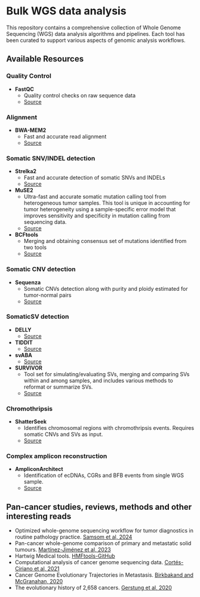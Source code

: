 # Bulk WGS data analysis
This repository contains a comprehensive collection of Whole Genome Sequencing (WGS) data analysis algorithms and pipelines. Each tool has been curated to support various aspects of genomic analysis workflows.

## Available Resources

### Quality Control
- **FastQC**
  - Quality control checks on raw sequence data
  - [Source](https://github.com/s-andrews/FastQC)

### Alignment
- **BWA-MEM2**
  - Fast and accurate read alignment
  - [Source](https://github.com/bwa-mem2/bwa-mem2)

### Somatic SNV/INDEL detection
- **Strelka2**
  - Fast and accurate detection of somatic SNVs and INDELs
  - [Source](https://github.com/Illumina/strelka)
- **MuSE2**
  - Ultra-fast and accurate somatic mutation calling tool from heterogeneous tumor samples. This tool is unique in accounting for tumor heterogeneity using a sample-specific error model that improves sensitivity and specificity in mutation calling from sequencing data.
  - [Source](https://github.com/wwylab/MuSE)
- **BCFtools**
  - Merging and obtaining consensus set of mutations identified from two tools
  - [Source](https://samtools.github.io/bcftools/bcftools.html)
    
### Somatic CNV detection
- **Sequenza**
  - Somatic CNVs detection along with purity and ploidy estimated for tumor-normal pairs
  - [Source](https://sequenzatools.bitbucket.io/#/home)
### SomaticSV detection
- **DELLY**
  - [Source](https://github.com/dellytools/delly)
- **TIDDIT**
  - [Source](https://github.com/SciLifeLab/TIDDIT)
- **svABA**
  - [Source](https://github.com/walaj/svaba)
- **SURVIVOR**
  - Tool set for simulating/evaluating SVs, merging and comparing SVs within and among samples, and includes various methods to reformat or summarize SVs.
  - [Source](https://github.com/fritzsedlazeck/SURVIVOR)
### Chromothripsis
- **ShatterSeek**
  - Identifies chromosomal regions with chromothripsis events. Requires somatic CNVs and SVs as input.
  - [Source](https://github.com/parklab/ShatterSeek)
### Complex amplicon reconstruction
- **AmpliconArchitect**
  - Identification of ecDNAs, CGRs and BFB events from single WGS sample.
  - [Source](https://github.com/virajbdeshpande/AmpliconArchitect)

## Pan-cancer studies, reviews, methods and other interesting reads
- Optimized whole-genome sequencing workflow for tumor diagnostics in routine pathology practice. [Samsom et al, 2024](https://www.nature.com/articles/s41596-023-00933-5)
- Pan-cancer whole-genome comparison of primary and metastatic solid tumours. [Martínez-Jiménez et al, 2023](https://www.nature.com/articles/s41586-023-06054-z)
- Hartwig Medical tools. [HMFtools-GitHub](https://github.com/hartwigmedical/hmftools)
- Computational analysis of cancer genome sequencing data. [Cortés-Ciriano et al, 2021](https://www.nature.com/articles/s41576-021-00431-y)
- Cancer Genome Evolutionary Trajectories in Metastasis. [Birkbakand and McGranahan, 2020](https://pubmed.ncbi.nlm.nih.gov/31935374/)
- The evolutionary history of 2,658 cancers. [Gerstung et al, 2020](https://www.nature.com/articles/s41586-019-1907-7) 
